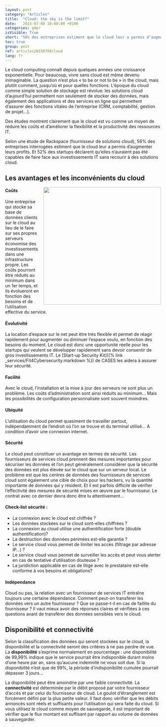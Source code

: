 ```yaml
---
layout: post
category: "Articles"
title:  "Cloud: the sky is the limit?"
date:   2015-07-08 10:00:00 +0100
categories: gdpr
isVisible: True
short: "56% des entreprises estiment que le cloud leur a permis d’augmenter leurs profits. Et vous?"
toc: true
group: post
ref: articles20150708cloud
lang: fr
---
```

Le cloud computing connaît depuis quelques années une croissance exponentielle. Pour beaucoup, vivre sans cloud est même devenu inimaginable. La question n’est plus « to be or not to be » in the cloud, mais plutôt comment, jusqu’où et pour quelles fonctions. L’époque du cloud comme simple solution de stockage est révolue: les solutions cloud d’aujourd’hui permettent non seulement de stocker des données, mais également des applications et des services en ligne qui permettent d’assurer des fonctions vitales de l’entreprise (CRM, comptabilité, gestion de projet…).


Des études montrent clairement que le cloud est vu comme un moyen de réduire les coûts et d’améliorer la flexibilité et la productivité des ressources IT.

Selon une étude de Rackspace (fournisseur de solutions cloud), 56% des entreprises interrogées estiment que le cloud leur a permis d’augmenter leurs profits. Et 52% des startups déclarent qu’elles n’auraient pas été capables de faire face aux investissements IT sans recourir à des solutions cloud.



## Les avantages et les inconvénients du cloud

<img class="img-border" src="{{ '/assets/img/201507/stats.png' | relative_url }}" style="float:right; width:380px; margin-left: 15px;" />

#### Coûts
Une entreprise qui stocke sa base de données clients sur le cloud au lieu de le faire sur ses propres serveurs économise des investissements dans une infrastructure propre. Les coûts pourront être réduits au minimum dans un 1er temps, et ils évolueront en fonction des besoins et de l’utilisation effective du service.

#### Évolutivité
La location d’espace sur le net peut être très flexible et permet de réagir rapidement pour augmenter ou diminuer l’espace voulu, en fonction des besoins du moment. Le cloud est donc une opportunité réelle pour les startups qui veulent se développer rapidement sans devoir consentir de gros investissements IT. Le [Start-up Security Kit]({% link _services/Fit4Cybersecurity.markdown %}) de CASES les aidera à assurer leur sécurité.

#### Facilité
Avec le cloud, l’installation et la mise à jour des serveurs ne sont plus un problème. Les coûts d’administration sont ainsi réduits au minimum… Mais les possibilités de configuration personnalisée sont souvent moindres.

#### Ubiquité
L’utilisation du cloud permet quasiment de travailler partout, indépendamment de l’endroit où l’on se trouve et du terminal utilisé… A condition d’avoir une connexion internet.

#### Sécurité
Le cloud peut constituer un avantage en termes de sécurité. Les fournisseurs de services cloud prennent des mesures importantes pour sécuriser les données et l’on peut généralement considérer que la sécurité des données est plus élevée sur le cloud que sur un serveur local. Le problème est que les centres de données des fournisseurs de services cloud sont  également une cible de choix pour les hackers, vu la quantité importante de données qui y résident. Et il est parfois difficile de vérifier l’effectivité des mesures de sécurité mises en œuvre par le fournisseur. Le contrat avec ce dernier devra donc être lu attentivement…

#### Check-list sécurité :

* La connexion avec le cloud est chiffrée ?
* Les données stockées sur le cloud sont-elles chiffrées ?
* La connexion au cloud utilise une authentification forte (double authentification)?
* La destruction des données périmées est-elle garantie ?
* Le service cloud vous permet de limiter les accès (filtrage par adresse IP…) ?
* Le service cloud vous permet de surveiller les accès et peut vous alerter en cas de tentative d’utilisation douteuse ?
* La juridiction applicable en cas de litige avec le prestataire est-elle conforme à vos besoins et obligations?

#### Indépendance
Cloud ou pas, la relation avec un fournisseur de services IT entraîne toujours une certaine dépendance. Comment peut-on transférer les données vers un autre fournisseur ? Que se passe-t-il en cas de faillite du fournisseur ? Il vaut mieux avoir des réponses claires et vérifiées à ces questions avant de transférer des données sensibles vers le cloud.


## Disponibilité et connectivité

Selon la classification des données qui seront stockées sur le cloud, la disponibilité et la connectivité seront des critères à ne pas perdre de vue.
La **disponibilité** s’exprime normalement en pourcentage : une disponibilité de 99,99% indique que le service pourrait être indisponible durant moins d’une heure par an, sans qu’aucune indemnité ne vous soit due. Si la disponibilité n’est que de 99%, la période d’indisponibilité cumulée pourrait dépasser 3 jours…

La disponibilité peut être amoindrie par une faible connectivité. La **connectivité** est déterminée par le débit proposé par votre fournisseur d’accès et par celui du fournisseur de cloud. Le goulot d’étranglement est forcément défini par la plus petite valeur. Il faut donc vérifier que les débits annoncés sont réels et suffisants pour l’utilisation qui sera faite du cloud.
Si vous utilisez le cloud comme moyen de sauvegarde, il est important de vérifier que le flux montant est suffisant par rapport au volume de données à sauvegarder.
